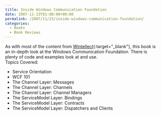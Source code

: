 ```yaml
---
title: Inside Windows Communication Foundation
date: 2007-11-23T01:00:00+00:00
permalink: /2007/11/23/inside-windows-communication-foundation/
categories:
  - Books
  - Book Reviews
---
```

As with most of the content from [Wintellect](http://www.wintellect.com){:target="_blank"}, this book is an in-depth look at the Windows Communication Foundation. There is plenty of code and examples look at and use.  
Topics Covered:

* Service Orientation
* WCF 101
* The Channel Layer: Messages
* The Channel Layer: Channels
* The Channel Layer: Channel Managers
* The ServiceModel Layer: Bindings
* The ServiceModel Layer: Contracts
* The ServiceModel Layer: Dispatchers and Clients
